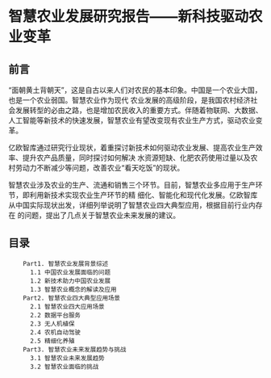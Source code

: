 # 智慧农业发展研究报告——新科技驱动农业变革


## 前言

“面朝黄土背朝天”，这是自古以来人们对农民的基本印象。中国是一个农业大国，也是一个农业弱国。智慧农业作为现代
农业发展的高级阶段，是我国农村经济社会发展转型的必由之路，也是增加农民收入的重要方式。伴随着物联网、大数据、
人工智能等新技术的快速发展，智慧农业有望改变现有农业生产方式，驱动农业变革。

亿欧智库通过研究行业现状，着重探讨新技术如何驱动农业发展、提高农业生产效率、提升农产品质量，同时探讨如何解决
水资源短缺、化肥农药使用过量以及农村劳动力不断减少等问题，改善农业“看天吃饭”的现状。

智慧农业涉及农业的生产、流通和销售三个环节。目前，智慧农业多应用于生产环节，即利用新技术实现农业生产环节的精
细化、智能化和现代化发展。亿欧智库从中国实际现状出发，详细列举说明了智慧农业四大典型应用，根据目前行业内存在
的问题，提出了几点关于智慧农业未来发展的建议。

## 目录

        Part1. 智慧农业发展背景综述
          1.1 中国农业发展面临的问题
          1.2 新技术助力中国农业发展
          1.3 智慧农业概念的解读及应用
        Part2. 智慧农业四大典型应用场景
          2.1 智慧农业四大应用场景
          2.2 数据平台服务
          2.3 无人机植保
          2.4 农机自动驾驶
          2.5 精细化养殖
        Part3. 智慧农业未来发展趋势与挑战
          3.1 智慧农业未来发展趋势
          3.2 智慧农业面临的挑战
